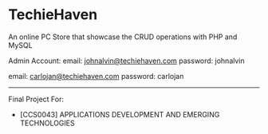 # TechieHaven

An online PC Store that showcase the CRUD operations with PHP and MySQL

Admin Account:
email: johnalvin@techiehaven.com
password: johnalvin

email: carlojan@techiehaven.com
password: carlojan

---

Final Project For:

- \[CCS0043] APPLICATIONS DEVELOPMENT AND EMERGING TECHNOLOGIES